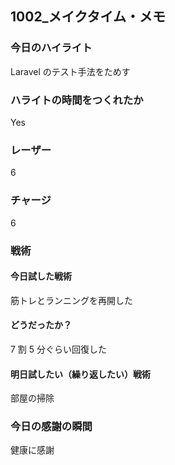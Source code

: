 ## 1002\_メイクタイム・メモ

### 今日のハイライト

Laravel のテスト手法をためす

### ハライトの時間をつくれたか

Yes

### レーザー

6

### チャージ

6

### 戦術

#### 今日試した戦術

筋トレとランニングを再開した

#### どうだったか？

7 割 5 分ぐらい回復した

#### 明日試したい（繰り返したい）戦術

部屋の掃除

### 今日の感謝の瞬間

健康に感謝
